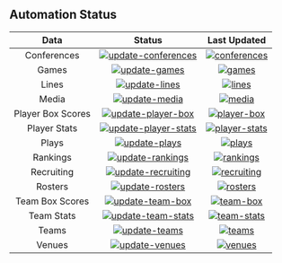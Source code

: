 ## Automation Status

| Data | Status | Last Updated |
|:--:|:--:|:--:|
|Conferences|[![update-conferences](https://github.com/john-b-edwards/cbbd-data/actions/workflows/update_conferences.yaml/badge.svg)](https://github.com/john-b-edwards/cbbd-data/actions/workflows/update_conferences.yaml)| [![conferences](https://img.shields.io/badge/dynamic/json?color=blue&label=load_conferences&query=last_updated&style=flat-square&url=https://github.com/john-b-edwards/cbbd-data/releases/download/conferences/timestamp.json)](https://github.com/john-b-edwards/cbbd-data/releases/tag/conferences)
|Games|[![update-games](https://github.com/john-b-edwards/cbbd-data/actions/workflows/update_games.yaml/badge.svg)](https://github.com/john-b-edwards/cbbd-data/actions/workflows/update_games.yaml)| [![games](https://img.shields.io/badge/dynamic/json?color=blue&label=load_games&query=last_updated&style=flat-square&url=https://github.com/john-b-edwards/cbbd-data/releases/download/games/timestamp.json)](https://github.com/john-b-edwards/cbbd-data/releases/tag/games)
|Lines|[![update-lines](https://github.com/john-b-edwards/cbbd-data/actions/workflows/update_lines.yaml/badge.svg)](https://github.com/john-b-edwards/cbbd-data/actions/workflows/update_lines.yaml)| [![lines](https://img.shields.io/badge/dynamic/json?color=blue&label=load_lines&query=last_updated&style=flat-square&url=https://github.com/john-b-edwards/cbbd-data/releases/download/lines/timestamp.json)](https://github.com/john-b-edwards/cbbd-data/releases/tag/lines)
|Media|[![update-media](https://github.com/john-b-edwards/cbbd-data/actions/workflows/update_media.yaml/badge.svg)](https://github.com/john-b-edwards/cbbd-data/actions/workflows/update_media.yaml)| [![media](https://img.shields.io/badge/dynamic/json?color=blue&label=load_media&query=last_updated&style=flat-square&url=https://github.com/john-b-edwards/cbbd-data/releases/download/media/timestamp.json)](https://github.com/john-b-edwards/cbbd-data/releases/tag/media)
|Player Box Scores|[![update-player-box](https://github.com/john-b-edwards/cbbd-data/actions/workflows/update_player_box.yaml/badge.svg)](https://github.com/john-b-edwards/cbbd-data/actions/workflows/update_player_box.yaml)| [![player-box](https://img.shields.io/badge/dynamic/json?color=blue&label=load_player_box_scores&query=last_updated&style=flat-square&url=https://github.com/john-b-edwards/cbbd-data/releases/download/player_box_scores/timestamp.json)](https://github.com/john-b-edwards/cbbd-data/releases/tag/player_box_scores)
|Player Stats|[![update-player-stats](https://github.com/john-b-edwards/cbbd-data/actions/workflows/update_player_stats.yaml/badge.svg)](https://github.com/john-b-edwards/cbbd-data/actions/workflows/update_player_stats.yaml)| [![player-stats](https://img.shields.io/badge/dynamic/json?color=blue&label=load_player_stats&query=last_updated&style=flat-square&url=https://github.com/john-b-edwards/cbbd-data/releases/download/player_stats/timestamp.json)](https://github.com/john-b-edwards/cbbd-data/releases/tag/player_stats)
|Plays|[![update-plays](https://github.com/john-b-edwards/cbbd-data/actions/workflows/update_plays.yaml/badge.svg)](https://github.com/john-b-edwards/cbbd-data/actions/workflows/update_plays.yaml)| [![plays](https://img.shields.io/badge/dynamic/json?color=blue&label=load_plays&query=last_updated&style=flat-square&url=https://github.com/john-b-edwards/cbbd-data/releases/download/plays/timestamp.json)](https://github.com/john-b-edwards/cbbd-data/releases/tag/plays)
|Rankings|[![update-rankings](https://github.com/john-b-edwards/cbbd-data/actions/workflows/update_rankings.yaml/badge.svg)](https://github.com/john-b-edwards/cbbd-data/actions/workflows/update_rankings.yaml)| [![rankings](https://img.shields.io/badge/dynamic/json?color=blue&label=load_rankings&query=last_updated&style=flat-square&url=https://github.com/john-b-edwards/cbbd-data/releases/download/rankings/timestamp.json)](https://github.com/john-b-edwards/cbbd-data/releases/tag/rankings)
|Recruiting|[![update-recruiting](https://github.com/john-b-edwards/cbbd-data/actions/workflows/update_recruiting.yaml/badge.svg)](https://github.com/john-b-edwards/cbbd-data/actions/workflows/update_recruiting.yaml)| [![recruiting](https://img.shields.io/badge/dynamic/json?color=blue&label=load_recruiting&query=last_updated&style=flat-square&url=https://github.com/john-b-edwards/cbbd-data/releases/download/recruiting/timestamp.json)](https://github.com/john-b-edwards/cbbd-data/releases/tag/recruiting)
|Rosters|[![update-rosters](https://github.com/john-b-edwards/cbbd-data/actions/workflows/update_rosters.yaml/badge.svg)](https://github.com/john-b-edwards/cbbd-data/actions/workflows/update_rosters.yaml)| [![rosters](https://img.shields.io/badge/dynamic/json?color=blue&label=load_rosters&query=last_updated&style=flat-square&url=https://github.com/john-b-edwards/cbbd-data/releases/download/rosters/timestamp.json)](https://github.com/john-b-edwards/cbbd-data/releases/tag/rosters)
|Team Box Scores|[![update-team-box](https://github.com/john-b-edwards/cbbd-data/actions/workflows/update_team_box.yaml/badge.svg)](https://github.com/john-b-edwards/cbbd-data/actions/workflows/update_team_box.yaml)| [![team-box](https://img.shields.io/badge/dynamic/json?color=blue&label=load_team_box_scores&query=last_updated&style=flat-square&url=https://github.com/john-b-edwards/cbbd-data/releases/download/team_box_scores/timestamp.json)](https://github.com/john-b-edwards/cbbd-data/releases/tag/team_box_scores)
|Team Stats|[![update-team-stats](https://github.com/john-b-edwards/cbbd-data/actions/workflows/update_team_stats.yaml/badge.svg)](https://github.com/john-b-edwards/cbbd-data/actions/workflows/update_team_stats.yaml)| [![team-stats](https://img.shields.io/badge/dynamic/json?color=blue&label=load_team_stats&query=last_updated&style=flat-square&url=https://github.com/john-b-edwards/cbbd-data/releases/download/team_stats/timestamp.json)](https://github.com/john-b-edwards/cbbd-data/releases/tag/team_stats)
|Teams|[![update-teams](https://github.com/john-b-edwards/cbbd-data/actions/workflows/update_teams.yaml/badge.svg)](https://github.com/john-b-edwards/cbbd-data/actions/workflows/update_teams.yaml)| [![teams](https://img.shields.io/badge/dynamic/json?color=blue&label=load_teams&query=last_updated&style=flat-square&url=https://github.com/john-b-edwards/cbbd-data/releases/download/teams/timestamp.json)](https://github.com/john-b-edwards/cbbd-data/releases/tag/teams)
|Venues|[![update-venues](https://github.com/john-b-edwards/cbbd-data/actions/workflows/update_venues.yaml/badge.svg)](https://github.com/john-b-edwards/cbbd-data/actions/workflows/update_venues.yaml)| [![venues](https://img.shields.io/badge/dynamic/json?color=blue&label=load_venues&query=last_updated&style=flat-square&url=https://github.com/john-b-edwards/cbbd-data/releases/download/venues/timestamp.json)](https://github.com/john-b-edwards/cbbd-data/releases/tag/venues)
